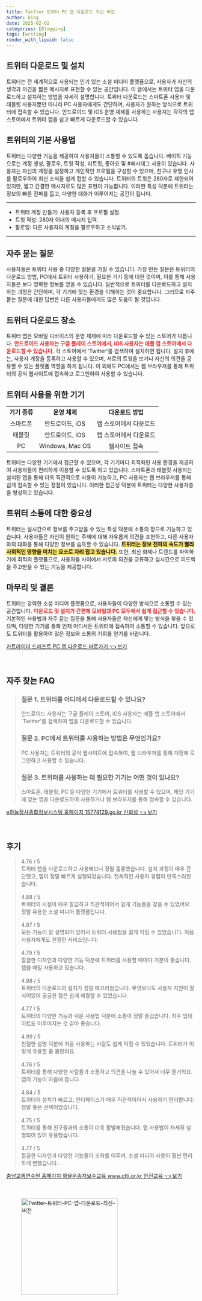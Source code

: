 ```yaml
---
title: Twitter 트위터 PC 앱 다운로드 최신 버전
author: bing
date: 2025-02-02
categories: [Blogging]
tags: [writing]
render_with_liquid: false
---
```



<h2 id='트위터_다운로드_및_설치'>트위터 다운로드 및 설치</h2>

<p>트위터는 전 세계적으로 사용되는 인기 있는 소셜 미디어 플랫폼으로, 사용자가 자신의 생각과 의견을 짧은 메시지로 표현할 수 있는 공간입니다. 이 글에서는 트위터 앱을 다운로드하고 설치하는 방법을 자세히 설명합니다. 트위터 다운로드는 스마트폰 사용자 및 태블릿 사용자뿐만 아니라 PC 사용자에게도 간단하며, 사용자가 원하는 방식으로 트위터에 접속할 수 있습니다. 안드로이드 및 iOS 운영 체제를 사용하는 사용자는 각각의 앱 스토어에서 트위터 앱을 쉽고 빠르게 다운로드할 수 있습니다. </p>

<h2 id='트위터의_기본_사용법'>트위터의 기본 사용법</h2>

<p>트위터는 다양한 기능을 제공하여 사용자들이 소통할 수 있도록 돕습니다. 베이직 기능으로는 계정 생성, 팔로우, 트윗 작성, 리트윗, 좋아요 및 #해시태그 사용이 있습니다. 사용자는 자신의 계정을 설정하고 개인적인 프로필을 구성할 수 있으며, 친구나 유명 인사를 팔로우하여 최신 소식을 쉽게 접할 수 있습니다. 트위터의 트윗은 280자로 제한되어 있지만, 짧고 간결한 메시지로도 많은 표현이 가능합니다. 이러한 특성 덕분에 트위터는 정보의 빠른 전파를 돕고, 다양한 대화가 이루어지는 공간이 됩니다.</p>

<hr />

<ul>
    <li>트위터 계정 만들기: 사용자 등록 후 프로필 설정.</li>
    <li>트윗 작성: 280자 이내의 메시지 입력.</li>
    <li>팔로잉: 다른 사용자의 계정을 팔로우하고 소식받기.</li>
</ul>

<hr />

<h2 id='자주_묻는_질문'>자주 묻는 질문</h2>

<p>사용자들은 트위터 사용 중 다양한 질문을 가질 수 있습니다. 가장 만든 질문은 트위터의 다운로드 방법, PC에서 트위터 사용하기, 필요한 기기 등에 대한 것이며, 이를 통해 사용자들은 보다 명확한 정보를 얻을 수 있습니다. 일반적으로 트위터를 다운로드하고 설치하는 과정은 간단하며, 각 기기에 맞는 환경을 이해하는 것이 중요합니다. 그러므로 자주 묻는 질문에 대한 답변은 다른 사용자들에게도 많은 도움이 될 것입니다.</p>

<h2 id='트위터_다운로드_장소'>트위터 다운로드 장소</h2>

<p>트위터 앱은 모바일 디바이스의 운영 체제에 따라 다운로드할 수 있는 스토어가 다릅니다. <b><span style="color: #ee2323;">안드로이드 사용자는 구글 플레이 스토어에서, iOS 사용자는 애플 앱 스토어에서 다운로드할 수 있습니다.</span></b> 각 스토어에서 'Twitter'를 검색하여 설치하면 됩니다. 설치 후에는, 사용자 계정을 등록하고 사용할 수 있으며, 서로의 트윗을 보거나 자신의 의견을 공유할 수 있는 플랫폼 역할을 하게 됩니다. 이 외에도 PC에서는 웹 브라우저를 통해 트위터의 공식 웹사이트에 접속하고 로그인하여 사용할 수 있습니다.</p>

<h2 id='트위터_사용을_위한_기기'>트위터 사용을 위한 기기</h2>

<table>
    <tr>
        <td style="text-align: center; height: 17px;"><b>기기 종류</b></td>
        <td style="text-align: center; height: 17px;"><b>운영 체제</b></td>
        <td style="text-align: center; height: 17px;"><b>다운로드 방법</b></td>
    </tr>
    <tr>
        <td style="text-align: center; height: 17px;">스마트폰</td>
        <td style="text-align: center; height: 17px;">안드로이드, iOS</td>
        <td style="text-align: center; height: 17px;">앱 스토어에서 다운로드</td>
    </tr>
    <tr>
        <td style="text-align: center; height: 17px;">태블릿</td>
        <td style="text-align: center; height: 17px;">안드로이드, iOS</td>
        <td style="text-align: center; height: 17px;">앱 스토어에서 다운로드</td>
    </tr>
    <tr>
        <td style="text-align: center; height: 17px;">PC</td>
        <td style="text-align: center; height: 17px;">Windows, Mac OS</td>
        <td style="text-align: center; height: 17px;">웹사이트 접속</td>
    </tr>
</table>

<p>트위터는 다양한 기기에서 접근할 수 있으며, 각 기기마다 최적화된 사용 환경을 제공하여 사용자들이 편리하게 이용할 수 있도록 하고 있습니다. 스마트폰과 태블릿 사용자는 설치된 앱을 통해 더욱 직관적으로 사용이 가능하고, PC 사용자는 웹 브라우저를 통해 쉽게 접속할 수 있는 장점이 있습니다. 이러한 접근성 덕분에 트위터는 다양한 사용자층을 형성하고 있습니다.</p>

<h2 id='트위터_소통에_대한_중요성'>트위터 소통에 대한 중요성</h2>

<p>트위터는 실시간으로 정보를 주고받을 수 있는 특성 덕분에 소통의 장으로 기능하고 있습니다. 사용자들은 자신이 원하는 주제에 대해 자유롭게 의견을 표현하고, 다른 사용자와의 대화를 통해 다양한 정보를 습득할 수 있습니다. <b><span style="background-color: #ffe066;">트위터는 정보 전파의 속도가 빨라 사회적인 영향을 미치는 요소로 자리 잡고 있습니다.</span></b> 또한, 최신 화제나 트렌드를 파악하기에 최적의 플랫폼으로, 사용자들 사이에서 서로의 의견을 교류하고 실시간으로 피드백을 주고받을 수 있는 기능을 제공합니다.</p>

<h2 id='마무리_및_결론'>마무리 및 결론</h2>

<p>트위터는 강력한 소셜 미디어 플랫폼으로, 사용자들이 다양한 방식으로 소통할 수 있는 공간입니다. <b><span style="color: #ee2323;">다운로드 및 설치가 간편해 모바일과 PC 모두에서 쉽게 접근할 수 있습니다.</span></b> 기본적인 사용법과 자주 묻는 질문을 통해 사용자들은 자신에게 맞는 방식을 찾을 수 있으며, 다양한 기기를 통해 언제 어디서든 트위터에 접속하여 소통할 수 있습니다. 앞으로도 트위터를 활용하여 많은 정보와 소통의 기회를 얻기를 바랍니다.</p>


<p><a class="click-button" title="카트라이더 드리프트 PC 앱 다운로드 바로가기" href="https://somered.github.io/posts/%EC%B9%B4%ED%8A%B8%EB%9D%BC%EC%9D%B4%EB%8D%94-%EB%93%9C%EB%A6%AC%ED%94%84%ED%8A%B8-PC-%EC%95%B1-%EB%8B%A4%EC%9A%B4%EB%A1%9C%EB%93%9C-%EB%B0%94%EB%A1%9C%EA%B0%80%EA%B8%B0/" rel="dofollow">카트라이더 드리프트 PC 앱 다운로드 바로가기 👈 보기</a></p><br>
<h2 id='자주_찾는_FAQ'>자주 찾는 FAQ</h2>
<div itemscope="" itemtype="https://schema.org/FAQPage"> 
<blockquote> 
<div itemscope="" itemprop="mainEntity" itemtype="https://schema.org/Question"> 
<h3 itemprop="name">질문 1. 트위터를 어디에서 다운로드할 수 있나요?</h3> 
<div itemscope="" itemprop="acceptedAnswer" itemtype="https://schema.org/Answer"> 
<span itemprop="text"> 
<p>안드로이드 사용자는 구글 플레이 스토어, iOS 사용자는 애플 앱 스토어에서 'Twitter'를 검색하여 앱을 다운로드할 수 있습니다.</p> 
</span> 
</div> 
</div> 

<div itemscope="" itemprop="mainEntity" itemtype="https://schema.org/Question"> 
<h3 itemprop="name">질문 2. PC에서 트위터를 사용하는 방법은 무엇인가요?</h3> 
<div itemscope="" itemprop="acceptedAnswer" itemtype="https://schema.org/Answer"> 
<span itemprop="text"> 
<p>PC 사용자는 트위터의 공식 웹사이트에 접속하여, 웹 브라우저를 통해 계정에 로그인하고 사용할 수 있습니다.</p> 
</span> 
</div> 
</div> 

<div itemscope="" itemprop="mainEntity" itemtype="https://schema.org/Question"> 
<h3 itemprop="name">질문 3. 트위터를 사용하는 데 필요한 기기는 어떤 것이 있나요?</h3> 
<div itemscope="" itemprop="acceptedAnswer" itemtype="https://schema.org/Answer"> 
<span itemprop="text"> 
<p>스마트폰, 태블릿, PC 등 다양한 기기에서 트위터를 사용할 수 있으며, 해당 기기에 맞는 앱을 다운로드하여 사용하거나 웹 브라우저를 통해 접속할 수 있습니다.</p> 
</span> 
</div> 
</div> 

</blockquote> 
</div>
<p><a class="click-button" title="e하늘장사종합정보시스템 홈페이지 15774129.go.kr 신뢰성" href="https://somered.github.io/posts/e%ED%95%98%EB%8A%98%EC%9E%A5%EC%82%AC%EC%A2%85%ED%95%A9%EC%A0%95%EB%B3%B4%EC%8B%9C%EC%8A%A4%ED%85%9C-%ED%99%88%ED%8E%98%EC%9D%B4%EC%A7%80-15774129.go.kr-%EC%8B%A0%EB%A2%B0%EC%84%B1/" rel="dofollow">e하늘장사종합정보시스템 홈페이지 15774129.go.kr 신뢰성 👈 보기</a></p><br>
<h2 id='후기'>후기</h2>
<div itemscope itemtype="https://schema.org/Product">
  <blockquote>
  <div itemprop="review" itemscope itemtype="https://schema.org/Review">
      <div itemprop="reviewRating" itemscope itemtype="https://schema.org/Rating"> <span itemprop="ratingValue">4.76</span> / <span itemprop="bestRating">5</span> </div>
      <span itemprop="reviewBody">트위터 앱을 다운로드하고 사용해보니 정말 훌륭했습니다. 설치 과정이 매우 간단했고, 앱이 정말 빠르게 실행되었습니다. 전체적인 사용자 경험이 만족스러웠습니다.</span>
  </div>
  <br>
  <div itemprop="review" itemscope itemtype="https://schema.org/Review">
      <div itemprop="reviewRating" itemscope itemtype="https://schema.org/Rating"> <span itemprop="ratingValue">4.88</span> / <span itemprop="bestRating">5</span> </div>
      <span itemprop="reviewBody">트위터의 시설이 매우 깔끔하고 직관적이어서 쉽게 기능들을 찾을 수 있었어요. 정말 유용한 소셜 미디어 플랫폼입니다.</span>
  </div>
  <br>
  <div itemprop="review" itemscope itemtype="https://schema.org/Review">
      <div itemprop="reviewRating" itemscope itemtype="https://schema.org/Rating"> <span itemprop="ratingValue">4.97</span> / <span itemprop="bestRating">5</span> </div>
      <span itemprop="reviewBody">모든 기능이 잘 설명되어 있어서 트위터 사용법을 쉽게 익힐 수 있었습니다. 처음 사용자에게도 친절한 서비스입니다.</span>
  </div>
  <br>
  <div itemprop="review" itemscope itemtype="https://schema.org/Review">
      <div itemprop="reviewRating" itemscope itemtype="https://schema.org/Rating"> <span itemprop="ratingValue">4.79</span> / <span itemprop="bestRating">5</span> </div>
      <span itemprop="reviewBody">깔끔한 디자인과 다양한 기능 덕분에 트위터를 사용할 때마다 기분이 좋습니다. 앱을 매일 사용하고 있습니다.</span>
  </div>
  <br>
  <div itemprop="review" itemscope itemtype="https://schema.org/Review">
      <div itemprop="reviewRating" itemscope itemtype="https://schema.org/Rating"> <span itemprop="ratingValue">4.98</span> / <span itemprop="bestRating">5</span> </div>
      <span itemprop="reviewBody">트위터의 다운로드와 설치가 정말 매끄러웠습니다. 무엇보다도 사용자 지원이 잘 되어있어 궁금한 점은 쉽게 해결할 수 있었습니다.</span>
  </div>
  <br>
  <div itemprop="review" itemscope itemtype="https://schema.org/Review">
      <div itemprop="reviewRating" itemscope itemtype="https://schema.org/Rating"> <span itemprop="ratingValue">4.77</span> / <span itemprop="bestRating">5</span> </div>
      <span itemprop="reviewBody">트위터의 다양한 기능과 쉬운 사용법 덕분에 소통이 정말 즐겁습니다. 자주 업데이트도 이루어지는 것 같아 좋습니다.</span>
  </div>
  <br>
  <div itemprop="review" itemscope itemtype="https://schema.org/Review">
      <div itemprop="reviewRating" itemscope itemtype="https://schema.org/Rating"> <span itemprop="ratingValue">4.99</span> / <span itemprop="bestRating">5</span> </div>
      <span itemprop="reviewBody">친절한 설명 덕분에 처음 사용하는 사람도 쉽게 익힐 수 있었습니다. 트위터가 이렇게 유용할 줄 몰랐어요.</span>
  </div>
  <br>
  <div itemprop="review" itemscope itemtype="https://schema.org/Review">
      <div itemprop="reviewRating" itemscope itemtype="https://schema.org/Rating"> <span itemprop="ratingValue">4.76</span> / <span itemprop="bestRating">5</span> </div>
      <span itemprop="reviewBody">트위터를 통해 다양한 사람들과 소통하고 의견을 나눌 수 있어서 너무 즐거워요. 앱의 기능이 마음에 듭니다.</span>
  </div>
  <br>
  <div itemprop="review" itemscope itemtype="https://schema.org/Review">
      <div itemprop="reviewRating" itemscope itemtype="https://schema.org/Rating"> <span itemprop="ratingValue">4.84</span> / <span itemprop="bestRating">5</span> </div>
      <span itemprop="reviewBody">트위터의 설치가 빠르고, 인터페이스가 매우 직관적이어서 사용하기 편리합니다. 정말 좋은 선택이었습니다.</span>
  </div>
  <br>
  <div itemprop="review" itemscope itemtype="https://schema.org/Review">
      <div itemprop="reviewRating" itemscope itemtype="https://schema.org/Rating"> <span itemprop="ratingValue">4.75</span> / <span itemprop="bestRating">5</span> </div>
      <span itemprop="reviewBody">트위터를 통해 친구들과의 소통이 더욱 활발해졌습니다. 앱 사용법이 자세히 설명되어 있어 유용했습니다.</span>
  </div>
  <br>
  <div itemprop="review" itemscope itemtype="https://schema.org/Review">
      <div itemprop="reviewRating" itemscope itemtype="https://schema.org/Rating"> <span itemprop="ratingValue">4.77</span> / <span itemprop="bestRating">5</span> </div>
      <span itemprop="reviewBody">깔끔한 디자인과 다양한 기능들이 조화를 이루며, 소셜 미디어 사용이 훨씬 편리하게 변했습니다.</span>
  </div>
  </blockquote>
</div>
<p><a class="click-button" title="충남교통연수원 홈페이지 화물운송자보수교육 www.ctti.or.kr 안전교육" href="https://somered.github.io/posts/%EC%B6%A9%EB%82%A8%EA%B5%90%ED%86%B5%EC%97%B0%EC%88%98%EC%9B%90-%ED%99%88%ED%8E%98%EC%9D%B4%EC%A7%80-%ED%99%94%EB%AC%BC%EC%9A%B4%EC%86%A1%EC%9E%90%EB%B3%B4%EC%88%98%EA%B5%90%EC%9C%A1-www.ctti.or.kr-%EC%95%88%EC%A0%84%EA%B5%90%EC%9C%A1/" rel="dofollow">충남교통연수원 홈페이지 화물운송자보수교육 www.ctti.or.kr 안전교육 👈 보기</a></p><br>
<figure class="image"><img src="https://somered.github.io/assets/img/thumbnail/Twitter-트위터-PC-앱-다운로드-최신-버전.webp" alt="Twitter-트위터-PC-앱-다운로드-최신-버전" width="256" height="256"></figure>